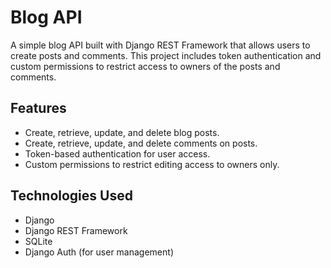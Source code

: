 # Blog API

A simple blog API built with Django REST Framework that allows users to create posts and comments. This project includes token authentication and custom permissions to restrict access to owners of the posts and comments.

## Features

- Create, retrieve, update, and delete blog posts.
- Create, retrieve, update, and delete comments on posts.
- Token-based authentication for user access.
- Custom permissions to restrict editing access to owners only.

## Technologies Used

- Django
- Django REST Framework
- SQLite 
- Django Auth (for user management)

